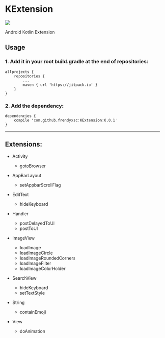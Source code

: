 # KExtension

[![](https://jitpack.io/v/frendyxzc/KExtension.svg)](https://jitpack.io/#frendyxzc/KExtension)

Android Kotlin Extension



## Usage

### 1. Add it in your root build.gradle at the end of repositories:

```
allprojects {
	repositories {
		...
		maven { url 'https://jitpack.io' }
	}
}
```

### 2. Add the dependency:

```
dependencies {
	compile 'com.github.frendyxzc:KExtension:0.0.1'
}
```

-----

## Extensions:

* Activity
	- gotoBrowser

* AppBarLayout
	- setAppbarScrollFlag

* EditText
	- hideKeyboard

* Handler
	- postDelayedToUI
	- postToUI

* ImageView
	- loadImage
	- loadImageCircle
	- loadImageRoundedCorners
	- loadImageFliter
	- loadImageColorHolder

* SearchView
	- hideKeyboard
	- setTextStyle

* String
	- containEmoji

* View
	- doAnimation
